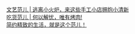   
[文艺范儿 | 逃离小火炉，来这些手工小店拥抱小清新](http://www.dianyue.me/archives/267/um6qjpmwk5isdgti/)  
[吃货范儿 | 何以解忧，唯有烤肉!](http://www.dianyue.me/archives/316/vwhepbvni00i1v8h/)  
[简约精致的生活，就是这个范儿！](http://www.dianyue.me/archives/225/cmzwuwrvk2dsf5z1/)